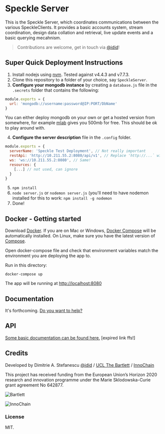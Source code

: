 # Speckle Server
This is the Speckle Server, which coordinates communications between the various SpeckleClients. It provides a basic accounts system, stream coordination, design data collation and retrieval, live update events and a basic querying mecahnism.

> Contributions are welcome, get in touch via [@idid](http://twitter.com/idid)!

## Super Quick Deployment Instructions
1) Install nodejs using [nvm](https://github.com/creationix/nvm). Tested against v4.4.3 and v7.7.3.
2) Clone this repository to a folder of your choice, say `SpeckleServer`.
3) **Configure your mongodb instance** by creating a `database.js` file in the `.secrets` folder that contains the following:
```js
module.exports = {
  url: 'mongodb://username:password@IP:PORT/DbName'
}
```
You can either deploy mongodb on your own or get a hosted version from somewhere, for example [mlab](https://mlab.com/) gives you 500mb for free. This should be ok to play around with.

4) **Configure the server description** file in the `.config` folder.
```js
module.exports = {
  serverName: 'Speckle Test Deployment', // Not really important
  restApi: 'http://10.211.55.2:8080/api/v1', // Replace 'http://...` with the IP address your server is running on.
  ws: 'ws://10.211.55.2:8080', // Same!
  resources: {
    [...] // not used, can ignore
  }
}
```
5) `npm install`
6) `node server.js` or `nodemon server.js` (you'll need to have nodemon installed for this to work: `npm install -g nodemon`
7) Done!


## Docker - Getting started

Download [Docker](https://www.docker.com/products/overview). If you are on Mac or Windows, [Docker Compose](https://docs.docker.com/compose) will be automatically installed. On Linux, make sure you have the latest version of [Compose](https://docs.docker.com/compose/install/).

Open docker-compose file and check that environment variables match the environment you are deploying the app to.

Run in this directory:
```
docker-compose up
```
The app will be running at [http://localhost:8080](http://localhost:8080)




## Documentation
It's forthcoming. [Do you want to help?](mailto:d.stefanescu@ucl.ac.uk)

## API
[Some basic documentation can be found here.](https://documenter.getpostman.com/collection/view/553672-bb9f112e-f1ad-3084-afe1-96a0ae8e80d7#intro) [expired link ffs!]


## Credits
Developed by Dimitrie A. Stefanescu [@idid](http://twitter.com/idid) / [UCL The Bartlett](https://www.ucl.ac.uk/bartlett/) / [InnoChain](http://innochain.net)

This project has received funding from the European Union’s Horizon 2020 research and innovation programme under the Marie Sklodowska-Curie grant agreement No 642877.

![Bartlett](http://streams.speckle.xyz/assets/bartlett-ucl.png)

![InnoChain](http://innochain.net/wp-content/uploads/logo2015.png)

### License
MIT.
